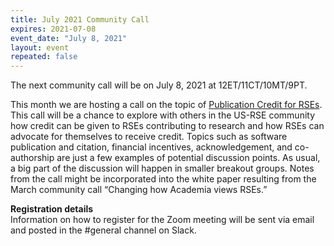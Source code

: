 ```yaml
---
title: July 2021 Community Call
expires: 2021-07-08
event_date: "July 8, 2021"
layout: event
repeated: false
---
```


The next community call will be on July 8, 2021 at 12ET/11CT/10MT/9PT.

This month we are hosting a call on the topic of [Publication Credit for RSEs](https://github.com/USRSE/monthly-community-calls/issues/2). This call will be a chance to explore with others in the US-RSE community how credit can be given to RSEs contributing to research and how RSEs can advocate for themselves to receive credit. Topics such as software publication and citation, financial incentives, acknowledgement, and co-authorship are just a few examples of potential discussion points. As usual, a big part of the discussion will happen in smaller breakout groups. Notes from the call might be incorporated into the white paper resulting from the March community call “Changing how Academia views RSEs.”

**Registration details**  
Information on how to register for the Zoom meeting will be sent via email and posted in the #general channel on Slack.
